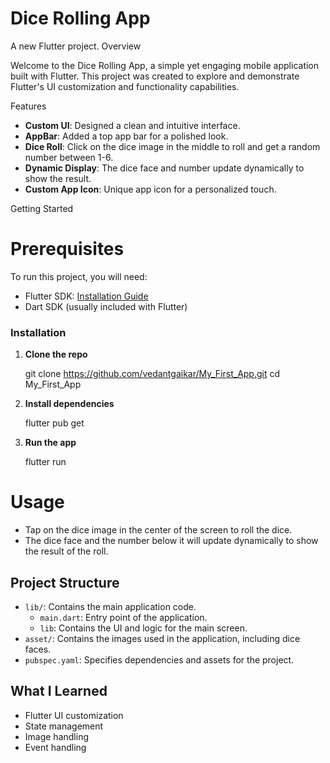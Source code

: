 # Dice Rolling App
 
A new Flutter project.
 Overview

Welcome to the Dice Rolling App, a simple yet engaging mobile application built with Flutter. This project was created to explore and demonstrate Flutter's UI customization and functionality capabilities.

Features

- **Custom UI**: Designed a clean and intuitive interface.
- **AppBar**: Added a top app bar for a polished look.
- **Dice Roll**: Click on the dice image in the middle to roll and get a random number between 1-6.
- **Dynamic Display**: The dice face and number update dynamically to show the result.
- **Custom App Icon**: Unique app icon for a personalized touch.

Getting Started

# Prerequisites

To run this project, you will need:

- Flutter SDK: [Installation Guide](https://flutter.dev/docs/get-started/install)
- Dart SDK (usually included with Flutter)

### Installation

1. **Clone the repo**
  
   git clone https://github.com/vedantgaikar/My_First_App.git
   cd My_First_App
  

2. **Install dependencies**
   
   flutter pub get
  

3. **Run the app**
  
   flutter run


# Usage

- Tap on the dice image in the center of the screen to roll the dice.
- The dice face and the number below it will update dynamically to show the result of the roll.

## Project Structure

- `lib/`: Contains the main application code.
  - `main.dart`: Entry point of the application.
  - `lib`: Contains the UI and logic for the main screen.
- `asset/`: Contains the images used in the application, including dice faces.
- `pubspec.yaml`: Specifies dependencies and assets for the project.

## What I Learned

- Flutter UI customization
- State management
- Image handling
- Event handling
